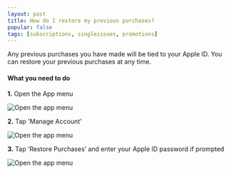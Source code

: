 ```yaml
---
layout: post
title: How do I restore my previous purchases?
popular: false
tags: [subscriptions, singleissues, promotions]
---
```

Any previous purchases you have made will be tied to your Apple ID. You can restore your previous purchases at any time.

#### What you need to do

**1.** Open the App menu

![Open the app menu]({{site.url}}{{site.baseurl}}/img/screenshots/restore-purchases/tap-menu-icon.png)

**2.** Tap 'Manage Account'

![Open the app menu]({{site.url}}{{site.baseurl}}/img/screenshots/restore-purchases/tap-manage-account.png)

**3.** Tap ‘Restore Purchases’ and enter your Apple ID password if prompted

![Open the app menu]({{site.url}}{{site.baseurl}}/img/screenshots/restore-purchases/tap-restore-purchases.png)

